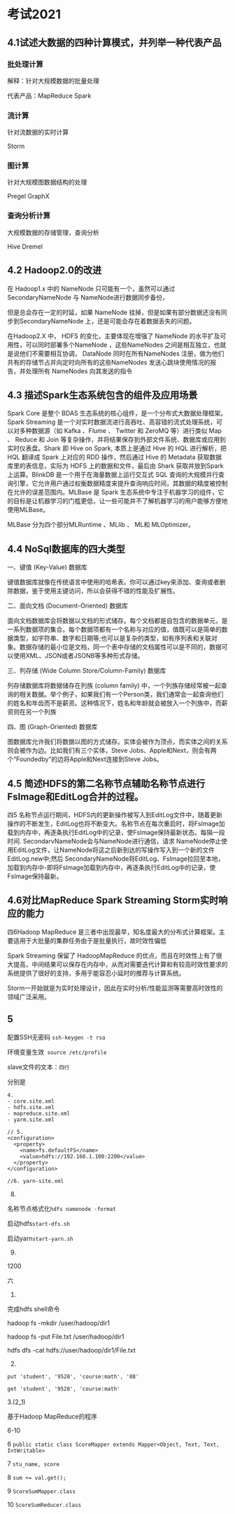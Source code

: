 # 考试2021

## 4.1试述大数据的四种计算模式，并列举一种代表产品

### 批处理计算

解释：针对大规模数据的批量处理

代表产品：MapReduce Spark

### 流计算

针对流数据的实时计算

Storm

### 图计算

针对大规模图数据结构的处理

Pregel GraphX

### 查询分析计算

大规模数据的存储管理，查询分析

Hive Dremel



## 4.2 Hadoop2.0的改进

在 Hadoop1.x 中的 NameNode 只可能有一个，虽然可以通过SecondaryNameNode 与 NameNode进行数据同步备份，

但是总会存在一定的时延，如果 NameNode 挂掉，但是如果有部分数据还没有同步到SecondaryNameNode 上，还是可能会存在着数据丢失的问题。

在Hadoop2.X 中， HDFS 的变化，主要体现在增强了 NameNode 的水平扩及可用性，可以同时部署多个NameNode ，这些NameNodes 之间是相互独立，也就是说他们不需要相互协调， DataNode 同时在所有NameNodes 注册，做为他们共有的存储节占并向定时向所有的这些NameNodes  发送心跳块使用情况的报告，并处理所有 NameNodes 向其发送的指令



## 4.3 描述Spark生态系统包含的组件及应用场景

Spark Core 是整个 BDAS 生态系统的核心组件，是一个分布式大数据处理框架。Spark Streaming 是一个对实时数据流进行高吞吐、高容错的流式处理系统，可以对多种数据源（如 Kafka 、Flume 、 Twitter 和 ZeroMQ 等）进行类似 Map 、 Reduce 和 Join 等复杂操作，并将结果保存到外部文件系统、数据库或应用到实时仪表盘。Shark 即 Hive on Spark, 本质上是通过 Hive 的 HQL 进行解析，把 HQL 翻译成 Spark 上对应的 RDD 操作，然后通过 Hive 的 Metadata 获取数据库里的表信息，实际为 HDFS 上的数据和文件，最后由 Shark 获取并放到Spark 上运算。BlinkDB 是一个用于在海量数据上运行交互式 SQL 查询的大规模并行查询引擎，它允许用户通过权衡数据精度来提升查询响应时间，其数据的精度被控制在允许的误差范围内。MLBase 是 Spark 生态系统中专注于机器学习的组件，它的目标是让机器学习的门槛更低，让一些可能并不了解机器学习的用户能够方便地使用MLBase。

MLBase 分为四个部分MLRuntime 、MLlib 、 ML和 MLOptimizer。



## 4.4 NoSql数据库的四大类型

一、键值 (Key-Value) 数据库

键值数据库就像在传统语言中使用的哈希表。你可以通过key来添加、查询或者删除数据，鉴于使用主键访问，所以会获得不错的性能及扩展性。

二、面向文档 (Document-Oriented) 数据库

面向文档数据库会将数据以文档的形式储存。每个文档都是自包含的数据单元，是一系列数据项的集合。每个数据项都有一个名称与对应的值，值既可以是简单的数据类型，如宇符串、数字和日期等;也可以是复杂的类型，如有序列表和关联对象。数据存储的最小位是文档，同一个表中存储的文档属性可以是不同的，数据可以使用XML、JSON或者JSONB等多种形式存储。

三、列存储 (Wide Column Store/Column-Family) 数据库

列存储数据库将数据储存在列族 (column family) 中，一个列族存储经常被一起查询的相关数据。举个例子，如果我们有一个Person类，我们通常会一起查询他们的姓名和年齿而不是薪资。这种情况下，姓名和年龄就会被放入一个列族中，而薪资则在另一个列族

四、图 (Graph-Oriented) 数据库

图数据库允许我们将数据以图的方式储存。实体会被作为顶点，而实体之间的关系则会被作为边。比如我们有三个实体，Steve Jobs、Apple和Next，则会有两个“Foundedby”的边将Apple和Next连接到Steve Jobs。



## 4.5 简述HDFS的第二名称节点辅助名称节点进行FsImage和EditLog合并的过程。

四5
名称节点运行期间，HDFS内的更新操作被写入到EditLog文件中，随着更新操作的不断发生，EditLog也将不断变大。名称节点在每次重启时，将Fslmage加载到内存中，再逐条执行EditLog中的记录，使Fslmage保持最新状态。每隔一段时间.
SecondarvNameNode会与NameNode进行通信，请求
NameNode停止使用EditLog文件，让NameNode将这之后新到达的写操作写入到一个新的文件EditLog.new中;然后 SecondaryNameNode将EditLog、Fslmage拉回至本地，加载到内存中-即将Fslmage加载到内存中，再逐条执行EditLog中的记录，使Fslmage保持最新。



## 4.6对比MapReduce Spark Streaming Storm实时响应的能力

四6Hadoop MapReduce 是三者中出现最早，知名度最大的分布式计算框架。主要适用于大批量的集群任务由于是批量执行，故时效性偏低

Spark Streaming 保留了 HadoopMapReduce 的优点，而且在时效性上有了很大提高，中间结果可以保存在内存中，从而对需要迭代计算和有较高时效性要求的系统提供了很好的支持，多用于能容忍小延时的推荐与计算系统。

Storm一开始就是为实时处理设计，因此在实时分析/性能监测等需要高时效性的领域广泛采用。



## 5

配置SSH无密码 `ssh-keygen -t rsa`

环境变量生效` source /etc/profile`

slave文件的文本：`四行`

分别是

```
4.
- core.site.xml
- hdfs.site.xml
- mapreduce.site.xml
- yarm.site.xml
```

```
// 5.
<configuration>  
  <property>  
    <name>fs.defaultFS</name>  
    <value>hdfs://192.168.1.100:2200</value>  
  </property>  
</configuration>
```

```
//6. yarn-site.xml
```

8.

名称节点格式化`hdfs namenode -format`

启动hdfs`start-dfs.sh`

启动yarn`start-yarn.sh`

9.

1200



六

1.

完成hdfs shell命令

hadoop fs -mkdir /user/hadoop/dir1

hadoop fs -put File.txt /user/hadoop/dir1

hdfs dfs -cat hdfs://user/hadoop/dir1/File.txt



2.

`put 'student', '9528', 'course:math', '88'`

`get 'student', '9528', 'course:math'`





3.(2_1)

基于Hadoop MapReduce的程序

6-10

6 `public static class ScoreMapper extends Mapper<Object, Text, Text, IntWritable>`

7 `stu_name, score`

8 ` sum += val.get();  `

9 `ScoreSumMapper.class`

10 `ScoreSumReducer.class`



